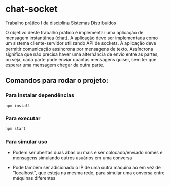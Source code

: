 # chat-socket

Trabalho prático I da disciplina Sistemas Distribuídos

O objetivo deste trabalho prático é implementar uma aplicação de mensagem instantânea (chat). A aplicação deve ser implementada como um sistema cliente-servidor utilizando API de sockets. A aplicação deve permitir comunicação assíncrona por mensagens de texto. Assíncrona significa que não precisa haver uma alternância de envio entre as partes, ou seja, cada parte pode enviar quantas mensagens quiser, sem ter que esperar uma mensagem chegar da outra parte.

## Comandos para rodar o projeto:

### Para instalar dependências

`npm install`

### Para executar

`npm start`

### Para simular uso

- Podem ser abertas duas abas ou mais e ser colocado/enviado nomes e mensagens simulando outros usuários em uma conversa

- Pode também ser adicionado o IP de uma outra máquina ao em vez de "localhost", que esteja na mesma rede, para simular uma conversa entre máquinas diferentes
